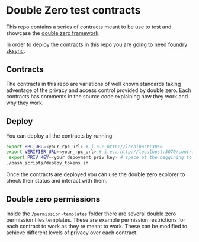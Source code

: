 # Double Zero test contracts

This repo contains a series of contracts meant to be use to test and showcase the [double zero framework](https://github.com/Moonsong-Labs/double-zero).

In order to deploy the contracts in this repo you are going to need [foundry zksync](https://foundry-book.zksync.io/getting-started/installation).

## Contracts

The contracts in this repo are variations of well known standards taking adventage of the privacy and access control
provided by double zero. Each contracts has comments in the source code explaining how they work and why they work.

## Deploy

You can deploy all the contracts by running:

``` bash
export RPC_URL=<your_rpc_url> # i.e.: http://localhost:3050
export VERIFIER_URL=<your_rpc_url> # i.e.: http://localhost:3070/contract_verification
 export PRIV_KEY=<your_depoyment_priv_key> # space at the beggining to avoid save pk in shell history.
./bash_scripts/deploy_tokens.sh
```

Once the contracts are deployed you can use the double zero explorer to check their status and interact with them.

## Double zero permissions

Inside the `/permission-templates` folder there are several double zero permission files templates.
These are example permission restrictions for each contract to work as they re meant to work. These
can be modified to achieve different levels of privacy over each contract.